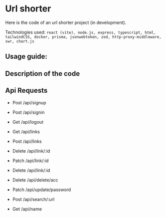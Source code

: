 # Url shorter

Here is the code of an url shorter project (in development). 

Technologies used: `react (vite), node.js, express, typescript, html, tailwindCSS, docker, prisma, jsonwebtoken, zod, http-proxy-middleware, swr, chart.js`

## Usage guide:

## Description of the code

## Api Requests

- Post /api/signup

- Post /api/signin

- Get /api/logout

- Get /api/links

- Post /api/links

- Delete /api/link/:id

- Patch /api/link/:id

- Delete /api/link/:id

- Delete /api/delete/acc

- Patch /api/update/password

- Post /api/search/:url

- Get /api/name